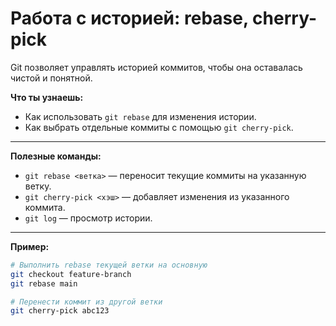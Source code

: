 # Работа с историей: rebase, cherry-pick

Git позволяет управлять историей коммитов, чтобы она оставалась чистой и понятной.  

**Что ты узнаешь:**
- Как использовать `git rebase` для изменения истории.
- Как выбрать отдельные коммиты с помощью `git cherry-pick`.

---

**Полезные команды:**
- `git rebase <ветка>` — переносит текущие коммиты на указанную ветку.
- `git cherry-pick <хэш>` — добавляет изменения из указанного коммита.
- `git log` — просмотр истории.

---

**Пример:**
```bash
# Выполнить rebase текущей ветки на основную
git checkout feature-branch
git rebase main

# Перенести коммит из другой ветки
git cherry-pick abc123
```